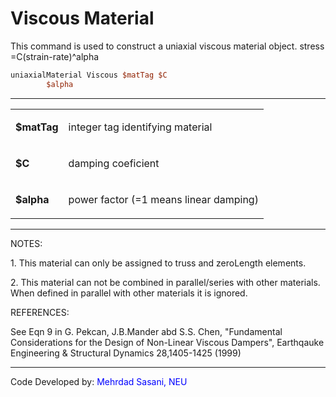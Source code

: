 # Viscous Material

<p>This command is used to construct a uniaxial viscous material object.
stress =C(strain-rate)^alpha</p>

```tcl
uniaxialMaterial Viscous $matTag $C
        $alpha
```
<hr />
<table>
<tbody>
<tr class="odd">
<td><p><strong>$matTag</strong></p></td>
<td><p>integer tag identifying material</p></td>
</tr>
<tr class="even">
<td><p><strong>$C</strong></p></td>
<td><p>damping coeficient</p></td>
</tr>
<tr class="odd">
<td><p><strong>$alpha</strong></p></td>
<td><p>power factor (=1 means linear damping)</p></td>
</tr>
</tbody>
</table>
<hr />
<p>NOTES:</p>
<p>1. This material can only be assigned to truss and zeroLength
elements.</p>
<p>2. This material can not be combined in parallel/series with other
materials. When defined in parallel with other materials it is
ignored.</p>
<p>REFERENCES:</p>
<p>See Eqn 9 in G. Pekcan, J.B.Mander abd S.S. Chen, "Fundamental
Considerations for the Design of Non-Linear Viscous Dampers", Earthqauke
Engineering &amp; Structural Dynamics 28,1405-1425 (1999)</p>
<hr />
<p>Code Developed by: <span style="color:blue"> Mehrdad Sasani,
NEU </span></p>
